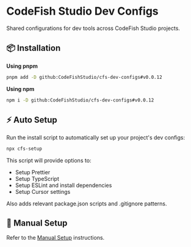 # CodeFish Studio Dev Configs

Shared configurations for dev tools across CodeFish Studio projects.

## 📦 Installation

**Using pnpm**

```bash
pnpm add -D github:CodeFishStudio/cfs-dev-configs#v0.0.12
```

**Using npm**

```bash
npm i -D github:CodeFishStudio/cfs-dev-configs#v0.0.12
```

## ⚡ Auto Setup

Run the install script to automatically set up your project's dev configs:

```bash
npx cfs-setup
```

This script will provide options to:

- Setup Prettier
- Setup TypeScript
- Setup ESLint and install dependencies
- Setup Cursor settings

Also adds relevant package.json scripts and .gitignore patterns.

## 🔧 Manual Setup

Refer to the [Manual Setup](./docs/MANUAL_SETUP.md) instructions.
